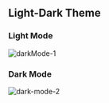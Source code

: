 ## Light-Dark Theme

### Light Mode
![darkMode-1](https://user-images.githubusercontent.com/47225405/194388643-fe16b3a2-2a3c-43dc-ad1f-bab0fad25b06.JPG)


### Dark Mode
![dark-mode-2](https://user-images.githubusercontent.com/47225405/194388710-43cd6c7c-f546-4693-a529-5cc740878b94.JPG)
